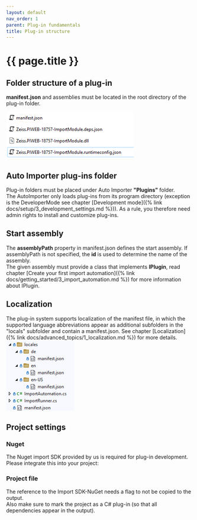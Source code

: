 ```yaml
---
layout: default
nav_order: 1
parent: Plug-in fundamentals
title: Plug-in structure
---
```


# {{ page.title }}

<!---
Ziele:
- allgemeinen Aufbau eines Plug-ins beschreiben

Inhalt:
- Grundstruktur
    - Ordner mit Manifest und Assemblies
- wo sucht AI nach Plug-ins
- Manifest referenziert das Einstiegs-Assembly (direkt oder indirekt)
- Einstiegs-Assembly muss Implementierung von IPlugin haben
- Manifest-Übersetzung in Unterordnern erwähnen
- C#-Projektdatei beschreiben
    - SDK-NuGet referenzieren
    - WICHTIG: Referenz auf SDK-NuGet braucht Flag, um nicht in die Ausgabe kopiert zu werden
    - Flag in Projekteigenschaften, um zu markieren, dass es ein C#-Plug-in ist (damit alle Abhängigkeiten in die Ausgabe gelegt werden)
--->

## Folder structure of a plug-in
**manifest.json** and assemblies must be located in the root directory of the plug-in folder.

![Folder structure](../../assets/images/plugin_fundamentals/1_folder.png "Folder structure")

## Auto Importer plug-ins folder
Plug-in folders must be placed under Auto Importer **"Plugins"** folder.\
The AutoImporter only loads plug-ins from its program directory (exception is the DeveloperMode see chapter [Development mode]({% link docs/setup/3_development_settings.md %})). As a rule, you therefore need admin rights to install and customize plug-ins.

## Start assembly
The **assemblyPath** property in manifest.json defines the start assembly. If assemblyPath is not specified, the **id** is used to determine the name of the assembly.\
The given assembly must provide a class that implements **IPlugin**, read chapter [Create your first import automation]({% link docs/getting_started/3_import_automation.md %}) for more information about IPlugin.

## Localization
The plug-in system supports localization of the manifest file, in which the supported language abbreviations appear as additional subfolders in the "locals" subfolder and contain a manifest.json. See chapter [Localization]({% link docs/advanced_topics/1_localization.md %}) for more details.\
![Localization](../../assets/images/plugin_fundamentals/1_localization.png "Localization")

## Project settings
### Nuget
The Nuget import SDK provided by us is required for plug-in development. Please integrate this into your project:
<!-- NuGet Link, off. Repo? -->

### Project file
The reference to the Import SDK-NuGet needs a flag to not be copied to the output.\
Also make sure to mark the project as a C# plug-in (so that all dependencies appear in the output).
